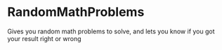 # RandomMathProblems
Gives you random math problems to solve, and lets you know if you got your result right or wrong
